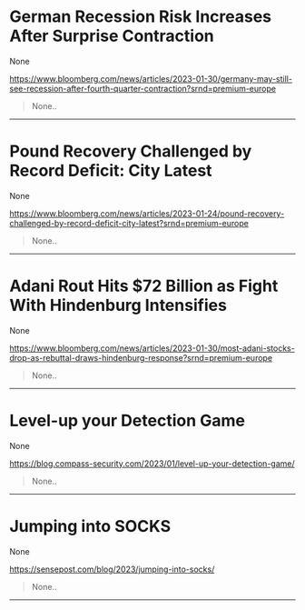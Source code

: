 # German Recession Risk Increases After Surprise Contraction

None

https://www.bloomberg.com/news/articles/2023-01-30/germany-may-still-see-recession-after-fourth-quarter-contraction?srnd=premium-europe
<blockquote>
None..
</blockquote>

---

# Pound Recovery Challenged by Record Deficit: City Latest

None

https://www.bloomberg.com/news/articles/2023-01-24/pound-recovery-challenged-by-record-deficit-city-latest?srnd=premium-europe
<blockquote>
None..
</blockquote>

---

# Adani Rout Hits $72 Billion as Fight With Hindenburg Intensifies

None

https://www.bloomberg.com/news/articles/2023-01-30/most-adani-stocks-drop-as-rebuttal-draws-hindenburg-response?srnd=premium-europe
<blockquote>
None..
</blockquote>

---

# Level-up your Detection Game

None

https://blog.compass-security.com/2023/01/level-up-your-detection-game/
<blockquote>
None..
</blockquote>

---

# Jumping into SOCKS

None

https://sensepost.com/blog/2023/jumping-into-socks/
<blockquote>
None..
</blockquote>

---

